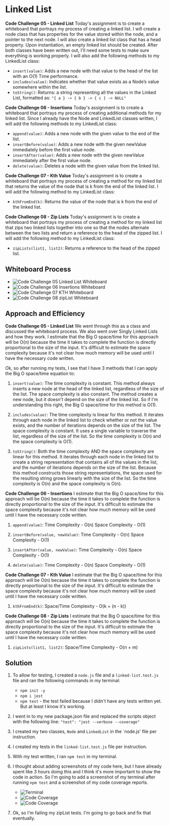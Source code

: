 # Linked List
<!-- Short summary of the challenge -->
**Code Challenge 05 - Linked List**
Today's assignment is to create a whiteboard that portrays my process of creating a linked list. I will create a node class that has properties for the value stored within the node, and a pointer to the next node. I will also create a linked list class that has a head property. Upon instantiation, an empty linked list should be created. After both classes have been written out, I'll need some tests to make sure everything is working properly. I will also add the following methods to my LinkedList class:

- `insert(value)`: Adds a new node with that value to the head of the list with an O(1) Time performance.
- `includes(value)`: Indicates whether that value exists as a Node’s value somewhere within the list.
- `toString()`: Returns: a string representing all the values in the Linked List, formatted as: `"{ a } -> { b } -> { c } -> NULL"`

**Code Challenge 06 - Insertions**
Today's assignment is to create a whiteboard that portrays my process of creating additional methods for my linked list. Since I already have the Node and LinkedList classes written, I will add the following methods to my LinkedList class:

- `append(value)`: Adds a new node with the given value to the end of the list.
- `insertBefore(value)`: Adds a new node with the given newValue immediately before the first value node.
- `insertAfter(value)`: Adds a new node with the given newValue immediately after the first value node.
- `delete(value)`: Deletes a node with the given value from the linked list.

**Code Challenge 07 - Kth Value**
Today's assignment is to create a whiteboard that portrays my process of creating a method for my linked list that returns the value of the node that is k from the end of the linked list. I will add the following method to my LinkedList class:

- `kthFromEnd(k)`: Returns the value of the node that is k from the end of the linked list.

**Code Challenge 08 - Zip Lists**
Today's assignment is to create a whiteboard that portrays my process of creating a method for my linked list that zips two linked lists together into one so that the nodes alternate between the two lists and return a reference to the head of the zipped list. I will add the following method to my LinkedList class:

- `zipLists(list1, list2)`: Returns a reference to the head of the zipped list.

## Whiteboard Process
<!-- Embedded whiteboard image -->
- ![Code Challenge 05  Linked List Whiteboard](/public/codeChallenge05Whiteboard.png)
- ![Code Challenge 06 Insertions Whiteboard](/public/codeChallenge06Whiteboard.png)
- ![Code Challenge 07 KTH Whiteboard](/public/CodeChallenge07Whiteboard.png)
- ![Code Challenge 08 zipList Whiteboard](/public/codeChallenge08Whiteboard.png)

## Approach and Efficiency
<!-- What approach did you take? Why? What is the Big O space/time for this approach? -->
**Code Challenge 05 - Linked List**
We went through this as a class and discussed the whiteboard process. We also went over Singly Linked Lists and how they work. I estimate that the Big O space/time for this approach will be O(n) because the time it takes to complete the function is directly proportional to the size of the input. It's difficult to estimate the space complexity because it's not clear how much memory will be used until I have the necessary code written.

Ok, so after running my tests, I see that I have 3 methods that I can apply the Big O space/time equation to:

1. `insert(value)`: The time complexity is constant. This method always inserts a new node at the head of the linked list, regardless of the size of the list. The space complexity is also constant. The method creates a new node, but it doesn't depend on the size of the linked list. So if I'm understanding this right, the Big O space/time for this method is O(1).

2. `includes(value)`: The time complexity is linear for this method. It iterates through each node in the linked list to check whether or not the value exists, and the number of iterations depends on the size of the list. The space complexity is constant. It uses a single variable to traverse the list, regardless of the size of the list. So the time complexity is O(n) and the space complexity is O(1).

3. `toString()`: Both the time complexity AND the space complexity are linear for this method. It iterates through each node in the linked list to create a string representation that contains all of the values in the list, and the number of iterations depends on the size of the list. Because this method constructs those string representations, the space used for the resulting string grows linearly with the size of the list. So the time complexity is O(n) and the space complexity is O(n).

**Code Challenge 06 - Insertions**
I estimate that the Big O space/time for this approach will be O(n) because the time it takes to complete the function is directly proportional to the size of the input. It's difficult to estimate the space complexity because it's not clear how much memory will be used until I have the necessary code written.

1. `append(value)`: Time Complexity - O(n) Space Complexity - O(1)

2. `insertBefore(value, newValue)`: Time Complexity - O(n) Space Complexity - O(1)

3. `insertAfter(value, newValue)`: Time Complexity - O(n) Space Complexity - O(1)

4. `delete(value)`: Time Complexity - O(n) Space Complexity - O(1)

**Code Challenge 07 - Kth Value**
I estimate that the Big O space/time for this approach will be O(n) because the time it takes to complete the function is directly proportional to the size of the input. It's difficult to estimate the space complexity because it's not clear how much memory will be used until I have the necessary code written.

1. `kthFromEnd(k)`: Space/Time Complexity - O(k + (n - k))

**Code Challenge 08 - Zip Lists**
I estimate that the Big O space/time for this approach will be O(n) because the time it takes to complete the function is directly proportional to the size of the input. It's difficult to estimate the space complexity because it's not clear how much memory will be used until I have the necessary code written.

1. `zipLists(list1, list2)`: Space/Time Complexity - O(n + m)

## Solution
<!-- Show how to run your code, and examples of it in action -->
1. To allow for testing, I created a `node.js` file and a `linked-list.test.js` file and ran the following commands in my terminal:
   - `npm init -y`
   - `npm i jest`
   - `npm test` - the test failed because I didn't have any tests written yet. But at least I know it's working.

2. I went in to my new package.json file and replaced the scripts object with the following line: `"test": "jest --verbose --coverage"`

3. I created my two classes, `Node` and `LinkedList` in the `node.js' file per instruction.

4. I created my tests in the `linked-list.test.js` file per instruction.

5. With my test written, I ran `npm test` in my terminal.

6. I thought about adding screenshots of my code here, but I have already spent like 3 hours doing this and I think it's more important to show the code in action. So I'm going to add a screenshot of my terminal after running `npm test` and a screenshot of my code coverage reports.

    - ![Terminal](/public/codeChallenge05tests.png)
    - ![Code Coverage](/public/codeChallenge06Tests.png)
    - ![Code Coverage](/public/codeChallengeTotalTests.png)

7. Ok, so I'm failing my zipList tests. I'm going to go back and fix that eventually.
